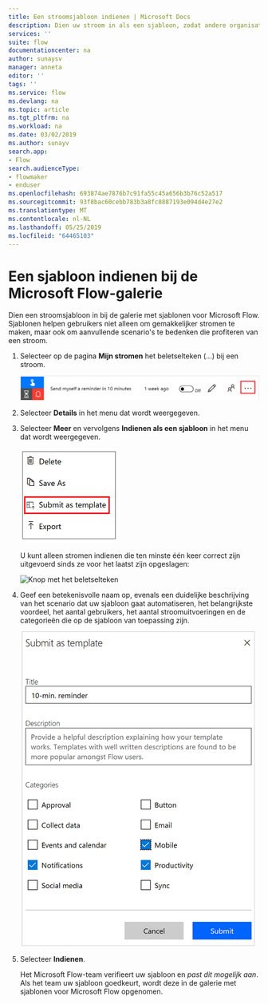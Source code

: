 ```yaml
---
title: Een stroomsjabloon indienen | Microsoft Docs
description: Dien uw stroom in als een sjabloon, zodat andere organisaties deze in de sjabloongalerie kunnen vinden en de stroom die u hebt gemaakt kunnen gebruiken.
services: ''
suite: flow
documentationcenter: na
author: sunaysv
manager: anneta
editor: ''
tags: ''
ms.service: flow
ms.devlang: na
ms.topic: article
ms.tgt_pltfrm: na
ms.workload: na
ms.date: 03/02/2019
ms.author: sunayv
search.app:
- Flow
search.audienceType:
- flowmaker
- enduser
ms.openlocfilehash: 693874ae7876b7c91fa55c45a656b3b76c52a517
ms.sourcegitcommit: 93f8bac60cebb783b3a8fc8887193e094d4e27e2
ms.translationtype: MT
ms.contentlocale: nl-NL
ms.lasthandoff: 05/25/2019
ms.locfileid: "64465103"
---
```

# <a name="submit-a-template-to-the-microsoft-flow-gallery"></a>Een sjabloon indienen bij de Microsoft Flow-galerie

Dien een stroomsjabloon in bij de galerie met sjablonen voor Microsoft Flow. Sjablonen helpen gebruikers niet alleen om gemakkelijker stromen te maken, maar ook om aanvullende scenario's te bedenken die profiteren van een stroom.

1. Selecteer op de pagina **Mijn stromen** het beletselteken (...) bij een stroom.

    ![Knop met het beletselteken](./media/publish-a-template/ellipsis-button.png)
1. Selecteer **Details** in het menu dat wordt weergegeven.
1. Selecteer **Meer** en vervolgens **Indienen als een sjabloon** in het menu dat wordt weergegeven.

    ![Contextmenu](./media/publish-a-template/context-menu.png)

   U kunt alleen stromen indienen die ten minste één keer correct zijn uitgevoerd sinds ze voor het laatst zijn opgeslagen:

     ![Knop met het beletselteken](./media/publish-a-template/need-successful-run-warning.png)
1. Geef een betekenisvolle naam op, evenals een duidelijke beschrijving van het scenario dat uw sjabloon gaat automatiseren, het belangrijkste voordeel, het aantal gebruikers, het aantal stroomuitvoeringen en de categorieën die op de sjabloon van toepassing zijn.

    ![Sjabloonopties](./media/publish-a-template/template-options.png)
1. Selecteer **Indienen**.

     Het Microsoft Flow-team verifieert uw sjabloon en *past dit mogelijk aan*. Als het team uw sjabloon goedkeurt, wordt deze in de galerie met sjablonen voor Microsoft Flow opgenomen.

